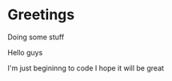 # Greetings
Doing some stuff
 
 Hello guys 
 
 I'm just begininng to code 
 I hope it will be great
